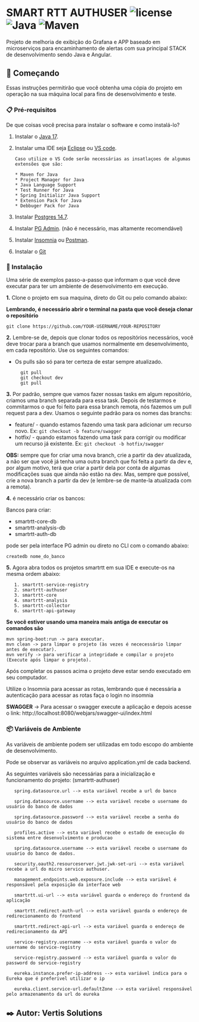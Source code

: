 # SMART RTT AUTHUSER ![license](https://img.shields.io/badge/license-Private-blue.svg) ![Java](https://img.shields.io/badge/Java%20Version-17.0.0-red.svg) ![Maven](https://img.shields.io/badge/Maven-4.0.0-green.svg)

Projeto de melhoria de exibição do Grafana e APP baseado em microserviços para encaminhamento de alertas com sua principal STACK de desenvolvimento sendo Java e Angular.

## 🚀 Começando

Essas instruções permitirão que você obtenha uma cópia do projeto em operação na sua máquina local para fins de desenvolvimento e teste.

### 📋 Pré-requisitos

De que coisas você precisa para instalar o software e como instalá-lo?

1. Instalar o [Java 17](https://www.oracle.com/java/technologies/javase/jdk17-archive-downloads.html).

2. Instalar uma IDE seja [Eclipse](https://spring.io/tools) ou [VS code](https://code.visualstudio.com/download).

       Caso utilize o VS Code serão necessárias as insatlaçoes de algumas extensões que são:
   
       * Maven for Java
       * Project Manager for Java
       * Java Language Support
       * Test Runner for Java
       * Spring Initializr Java Support
       * Extension Pack for Java
       * Debbuger Pack for Java

4. Instalar [Postgres 14.7](https://www.postgresql.org/download/).

5. Instalar [PG Admin](https://www.postgresql.org/download/). (não é necessário, mas altamente recomendável)

6. Instalar [Insomnia](https://insomnia.rest/download) ou [Postman](https://www.postman.com/downloads/).

7. Instalar o [Git](https://git-scm.com/downloads)

   
### 🔧 Instalação

Uma série de exemplos passo-a-passo que informam o que você deve executar para ter um ambiente de desenvolvimento em execução.

**1.** Clone o projeto em sua maquina, direto do Git ou pelo comando abaixo:

   **Lembrando, é necessário abrir o terminal na pasta que você deseja clonar o repositório**
```
git clone https://github.com/YOUR-USERNAME/YOUR-REPOSITORY
```

**2.** Lembre-se de, depois que clonar todos os repositórios necessários, você deve trocar para a branch que usamos normalmente em desenvolvimento, em cada repositório. Use os seguintes comandos:
* Os pulls são só para ter certeza de estar sempre atualizado.
 
        git pull
        git checkout dev
        git pull
 
**3.** Por padrão, sempre que vamos fazer nossas tasks em algum repositório, criamos uma branch separada para essa task. Depois de testarmos e commitarmos o que foi feito para essa branch remota, nós fazemos um pull request para a dev.
Usamos o seguinte padrão para os nomes das branchs:
* feature/ - quando estamos fazendo uma task para adicionar um recurso novo. Ex:
        ```git checkout -b feature/swagger```
* hotfix/ - quando estamos fazendo uma task para corrigir ou modificar um recurso já existente. Ex:
        ```git checkout -b hotfix/swagger ```
 
**OBS:** sempre que for criar uma nova branch, crie a partir da dev atualizada, a não ser que você já tenha uma outra branch que foi feita a partir da dev e, por algum motivo, terá que criar a partir dela por conta de algumas modificações suas que ainda não estão na dev. Mas, sempre que possível, crie a nova branch a partir da dev (e lembre-se de mante-la atualizada com a remota).

**4.** é necessário criar os bancos: 

Bancos para criar:
* smartrtt-core-db
* smartrtt-analysis-db
* smartrtt-auth-db

pode ser pela interface PG admin ou direto no CLI com o comando abaixo:
```
createdb nome_do_banco
```

**5.** Agora abra todos os projetos smartrtt em sua IDE e execute-os na mesma ordem abaixo:

       1. smartrtt-service-registry
       2. smartrtt-authuser
       3. smartrtt-core
       4. smartrtt-analysis
       5. smartrtt-collector
       6. smartrtt-api-gateway

   **Se você estiver usando uma maneira mais antiga de executar os comandos são**
                               
    mvn spring-boot:run -> para executar.
    mvn clean -> para limpar o projeto (às vezes é nececessário limpar antes de executar).
    mvn verify -> para verificar a integridade e compilar o projeto (Execute após limpar o projeto).

Após completar os passos acima o projeto deve estar sendo executado em seu computador.

Utilize o Insomnia para acessar as rotas, lembrando que é necessária a autenticação para acessar as rotas faça o login no insomnia

**SWAGGER** -> Para acessar o swagger execute a aplicação e depois acesse o link: http://localhost:8080/webjars/swagger-ui/index.html

### 📦 Variáveis de Ambiente

As variáveis de ambiente podem ser utilizadas em todo escopo do ambiente de desenvolvimento.

Pode se observar as variáveis no arquivo application.yml de cada backend.

As seguintes variáveis são necessárias para a inicialização e funcionamento do projeto: (smartrtt-authuser)
       
       spring.datasource.url --> esta variável recebe a url do banco
    
       spring.datasource.username --> esta variável recebe o username do usuário do banco de dados

       spring.datasource.password --> esta variável recebe a senha do usuário do banco de dados

       profiles.active --> esta variável recebe o estado de execução do sistema entre desenvolvimento e producao

       spring.datasource.username --> esta variável recebe o username do usuário do banco de dados.

       security.oauth2.resourceserver.jwt.jwk-set-uri --> esta variável recebe a url do micro servico authuser.

       management.endpoints.web.exposure.include --> esta variável é responsável pela exposição da interface web

       smartrtt.ui-url --> esta variável guarda o endereço do frontend da aplicação

       smartrtt.redirect-auth-url --> esta variável guarda o endereço de redirecionamento do frontend     

       smartrtt.redirect-api-url --> esta variável guarda o endereço de redirecionamento da API

       service-registry.username --> esta variável guarda o valor do username do service-registry

       service-registry.password --> esta variável guarda o valor do password do service-registry

       eureka.instance.prefer-ip-address --> esta variável indica para o Eureka que é preferivel utilizar o ip

       eureka.client.service-url.defaultZone --> esta variável responsável pelo armazenamento da url do eureka


## ✒️ Autor: **Vertis Solutions**
